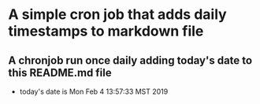 A simple cron job that adds daily timestamps to markdown file
============================================================
## A chronjob run once daily adding today's date to this README.md file
* today's date is Mon Feb  4 13:57:33 MST 2019
